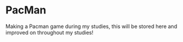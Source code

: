 # PacMan
Making a Pacman game during my studies, this will be stored here and improved on throughout my studies!
